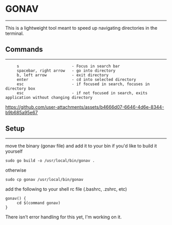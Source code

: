 # GONAV 
---

This is a lightweight tool meant to speed up navigating directories in the terminal. 

## Commands
---

```
     s                       - Focus in search bar
     spacebar, right arrow   - go into directory
     b, left arrow           - exit directory
     enter                   - cd into selected directory
     esc                     - if focused in search, focuses in directory box
     esc                     - if not focused in search, exits application without changing directory
```


https://github.com/user-attachments/assets/b4666d07-6646-4d6e-8344-b9b685a95e67

## Setup
--- 

move the binary (gonav file) and add it to your bin
if you'd like to build it yourself
```
sudo go build -o /usr/local/bin/gonav .
```

otherwise
```
sudo cp gonav /usr/local/bin/gonav 
```

add the following to your shell rc file (.bashrc, .zshrc, etc)
```
gonav() {
     cd $(command gonav)
}
```
There isn't error handling for this yet, I'm working on it. 
